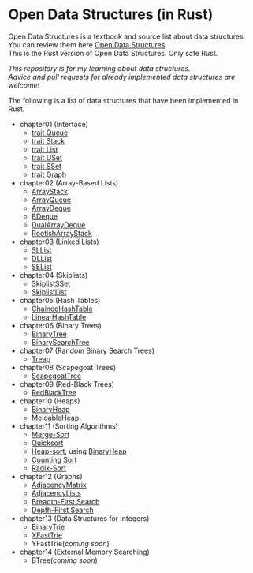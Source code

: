 # Open Data Structures (in Rust)

Open Data Structures is a textbook and source list about data structures. You can review them here [Open Data Structures](https://opendatastructures.org/).  
This is the Rust version of Open Data Structures. Only safe Rust.

*This repository is for my learning about data structures.  
Advice and pull requests for already implemented data structures are welcome!*

The following is a list of data structures that have been implemented in Rust.

* chapter01 (Interface)
    * [trait Queue](/chapter01/src/interface.rs#L1)
    * [trait Stack](/chapter01/src/interface.rs#L6)
    * [trait List](/chapter01/src/interface.rs#L11)
    * [trait USet](/chapter01/src/interface.rs#L19)
    * [trait SSet](/chapter01/src/interface.rs#L26)
    * [trait Graph](/chapter01/src/interface.rs#L33)
* chapter02 (Array-Based Lists)
    * [ArrayStack](/chapter02/src/arraystack.rs)
    * [ArrayQueue](/chapter02/src/arrayqueue.rs)
    * [ArrayDeque](/chapter02/src/arraydeque.rs)
    * [BDeque](/chapter02/src/boundeddeque.rs)
    * [DualArrayDeque](/chapter02/src/dualarraydeque.rs)
    * [RootishArrayStack](/chapter02/src/rootisharraystack.rs)
* chapter03 (Linked Lists)
    * [SLList](/chapter03/src/sllist.rs)
    * [DLList](/chapter03/src/dllist.rs)
    * [SEList](/chapter03/src/selist.rs)
* chapter04 (Skiplists)
    * [SkiplistSSet](/chapter04/src/skiplistsset.rs)
    * [SkiplistList](/chapter04/src/skiplistlist.rs)
* chapter05 (Hash Tables)
    * [ChainedHashTable](/chapter05/src/chainedhashtable.rs)
    * [LinearHashTable](/chapter05/src/linearhashtable.rs)
* chapter06 (Binary Trees)
    * [BinaryTree](/chapter06/src/binarytree.rs)
    * [BinarySearchTree](/chapter06/src/binarysearchtree.rs)
* chapter07 (Random Binary Search Trees)
    * [Treap](/chapter07/src/treap.rs)
* chapter08 (Scapegoat Trees)
    * [ScapegoatTree](/chapter08/src/scapegoattree.rs)
* chapter09 (Red-Black Trees)
    * [RedBlackTree](/chapter09/src/redblacktree.rs)
* chapter10 (Heaps)
    * [BinaryHeap](/chapter10/src/binaryheap.rs)
    * [MeldableHeap](/chapter10/src/meldableheap.rs)
* chapter11 (Sorting Algorithms)
    * [Merge-Sort](/chapter11/src/mergesort.rs)
    * [Quicksort](/chapter11/src/quicksort.rs)
    * [Heap-sort](/chapter11/src/heapsort.rs), using [BinaryHeap](/chapter10/src/binaryheap.rs#L87)
    * [Counting Sort](/chapter11/src/countingsort.rs)
    * [Radix-Sort](/chapter11/src/radixsort.rs)
* chapter12 (Graphs)
    * [AdjacencyMatrix](/chapter12/src/adjacencymatrix.rs)
    * [AdjacencyLists](/chapter12/src/adjacencylists.rs)
    * [Breadth-First Search](/chapter12/src/bfs.rs)
    * [Depth-First Search](/chapter12/src/dfs.rs)
* chapter13 (Data Structures for Integers)
    * [BinaryTrie](/chapter13/src/binarytrie.rs)
    * [XFastTrie](/chapter13/src/xfasttrie.rs)
    * YFastTrie(*coming soon*)
* chapter14 (External Memory Searching)
    * BTree(*coming soon*)